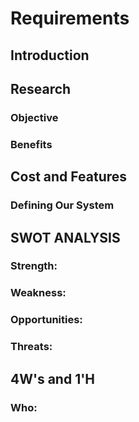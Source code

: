 # Requirements
## Introduction
## Research
### Objective
### Benefits
## Cost and Features
### Defining Our System
## SWOT ANALYSIS
### Strength:
### Weakness:
### Opportunities:
### Threats:
## 4W's and 1'H
### Who:
### What:
### When:
### Where:
### How:
## High Level Requirements
| ID | Description | Category | Status |
| ---|:------------|:---------|:-------|
| HR01 | user can be able to access welcoming page | Technical | IMPLEMENTED |
| HR02 | user can be able to access details of contacts | Technical | IMPLEMENTED |
| HR03 | user can be able to access list of contact details | Technical | IMPLEMENTED |
| HR04 | user can be able to access searching of contact list | Technical | IMPLEMENTED |
| HR05 | user can be able to return menu page | Technical | IMPLEMENTED |
## Low Level Requirements
| ID | Description | HLR ID | Status (Implemented/Future) |
| ---|:------------|:-------|:----------------------------|
| LR01 | user must choose the options from welcoming page | HR01 | IMPLEMENTED |
| LR02 | same operation for access details of contacts | HR02 | IMPLEMENTED |
| LR03 | same operation for access list of contact details | HR03 | IMPLEMENTED |
| LR04 | same operation for access contact list searching | HR04 | IMPLEMENTED |
| LR05 | user must choose the return option from anywhere in the management | HR05 | IMPLEMENTED |